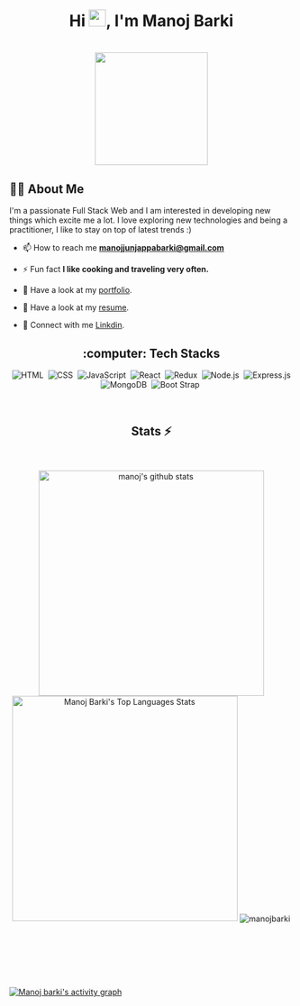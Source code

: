 ### <h1 align="center">Hi <img src="https://raw.githubusercontent.com/MartinHeinz/MartinHeinz/master/wave.gif" width="30px">, I'm Manoj Barki</h1>

<h1 align="center"><a href="#"><img width="200" height="200" src="https://i.imgur.com/799y5A3.png"/></a></h1>

## 🙋‍♂️ About Me

I'm a passionate Full Stack Web  and I am interested in developing new things which excite me a lot. I love exploring new technologies and being a practitioner, I like to stay on top of latest trends :)

- 📫 How to reach me **manojjunjappabarki@gmail.com**

- ⚡ Fun fact **I like cooking and traveling very often.**

- 💬 Have a look at my [portfolio](https://manoj-barki-portpofilo.netlify.app/).

- 💬 Have a look at my [resume](https://drive.google.com/file/d/1klv2MnZMxGX1G2dyqnNbaRRrwm3GoraT/view).

- 💬 Connect with me [Linkdin](https://www.linkedin.com/in/manoj-barki-024547221/).

<h2 align="center">:computer: Tech Stacks </h2>

<div align="center">
  
  ![HTML](https://img.shields.io/badge/html5%20-%23E34F26.svg?&style=for-the-badge&logo=html5&logoColor=white)&nbsp;
  ![CSS](https://img.shields.io/badge/css3%20-%231572B6.svg?&style=for-the-badge&logo=css3&logoColor=white)&nbsp;
  ![JavaScript](https://img.shields.io/badge/javascript%20-%23323330.svg?&style=for-the-badge&logo=javascript&logoColor=%23F7DF1E)&nbsp;
  ![React](https://img.shields.io/badge/react%20-%2320232a.svg?&style=for-the-badge&logo=react&logoColor=%2361DAFB)&nbsp;
  ![Redux](https://img.shields.io/badge/redux-%23593d88.svg?&style=for-the-badge&logo=redux&logoColor=white)&nbsp;
  ![Node.js](https://img.shields.io/badge/node.js%20-%2343853D.svg?&style=for-the-badge&logo=node.js&logoColor=white)&nbsp;
  ![Express.js](https://img.shields.io/badge/express.js-%23404d59.svg?style=for-the-badge&logo=express&logoColor=%2361DAFB)
  ![MongoDB](https://img.shields.io/badge/MongoDB-%234ea94b.svg?&style=for-the-badge&logo=mongodb&logoColor=white)&nbsp;
  ![Boot Strap](https://img.shields.io/badge/BootStrap-%234ea94b.svg?&style=for-the-badge&logo=bootstrap&logoColor=white)&nbsp;
 
  
</div> 

<br/>
<h2 align="center">Stats ⚡</h2>
<br>
 
<p display="flex" align="center">
  
  <a href="https://github.com/manojbarkicodee?tab=repositories">
    <img width="400" height="auto"  alt="manoj's github stats" 
         src="https://github-readme-stats.vercel.app/api?username=manojbarkicodee&show_icons=true&theme=algolia&count_private=true" />
  </a> 
  
  
<img alt="Manoj Barki's Top Languages Stats"  src="https://github-readme-stats.vercel.app/api/top-langs/?username=manojbarkicodee&hide=smalltalk&theme=algolia&layout=compact" width="400" />



 
  
  <img align="center" src="https://github-readme-streak-stats.herokuapp.com/?user=manojbarkicodee&hide=smalltalk&theme=algolia&layout=compact" alt="manojbarki" />
</p>

<br/> 


<br>
<br>
<br>
<br>



[![Manoj barki's activity graph](https://activity-graph.herokuapp.com/graph?username=manojbarkicodee&theme=react-dark)](https://github.com/manojbarkicodee/github-readme-activity-graph)














<!--
**manojbarkicodee/manojbarkicodee** is a ✨ _special_ ✨ repository because its `README.md` (this file) appears on your GitHub profile.

Here are some ideas to get you started:

- 🔭 I’m currently working on ...
- 🌱 I’m currently learning ...
- 👯 I’m looking to collaborate on ...
- 🤔 I’m looking for help with ...
- 💬 Ask me about ...
- 📫 How to reach me: ...
- 😄 Pronouns: ...
- ⚡ Fun fact: ...
-->
